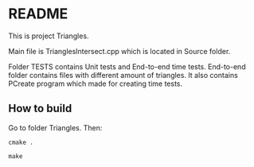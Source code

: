 # README

This is project Triangles.

Main file is TrianglesIntersect.cpp which is located in Source folder.


Folder TESTS contains Unit tests and End-to-end time tests. End-to-end folder contains files with different amount of triangles. It also contains PCreate program which made for creating time tests.

## How to build

Go to folder Triangles. Then:

`cmake .`

`make`



